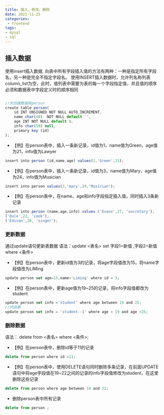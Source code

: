```yaml
---
title: 插入，修改，删除
date: 2021-11-25
categories: 
 - frontend
tags:
- mysql
- sql
---
```


## 插入数据
使用insert插入数据,
向表中所有字段插入值的方法有两种：一种是指定所有字段名，另一种是完全不指定字段名。
使用INSERT插入数据时，允许列名称列表column_list为空，此时，值列表中需要为表的每一个字段指定值，并且值的顺序必须和数据表中字段定义时的顺序相同
```js

//先创建数据库person
create table person(
    id INT UNSIGNED NOT NULL AUTO_INCREMENT,
    name char(40)  NOT NULL default '',
    age INT NOT NULL default 0,
    info char(50) null,
    primary key (id)
);
```
- 【例】在person表中，插入一条新记录，id值为1，name值为Green，age值为21，info值为Lawyer
```js
insert into person (id,name,age) values(1,'Green',21);
```

- 【例】在person表中，插入一条新记录，id值为3，name值为Mary，age值为24，info值为Musician
```js
insert into person values(3,'mary',24,'Musician');
```
- 【例】在person表中，在name、age和info字段指定插入值，同时插入3条新记录
```js
insert into person (name,age,info) values ('Evans',27, 'secretary'),
('Dale',22, 'cook'),
('Edison',28, 'singer');
```
### 更新数据
通过update语句更新表数据
语法：update <表名> set 字段1=新值 ,字段2=新值 where <条件>

- 【例】在person表中，更新id值为3的记录，将age字段值改为15，将name字段值改为LiMing
```js
update person set age=15,name='Liming' where id = 3;
```

- 【例】在person表中，更新age值为19~25的记录，将info字段值都改为student

```js
update person set info ='student' where age between 19 and 25;
//同效果
update person set info = 'student--1' where age > 19 and age <25;
```
### 删除数据
语法： delete from <表名> where <条件>;

- 【例】在person表中，删除id等于11的记录
```js
delete from person where id =11;
```
- 【例】在person表中，使用DELETE语句同时删除多条记录，在前面UPDATE语句中将age字段值在19~22之间的记录的info字段值修改为student，在这里删除这些记录

```js
delete from person where age between 19 and 22;
```
- 删除person表中所有记录
```js
delete from person ;
```